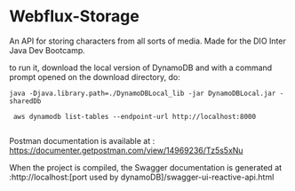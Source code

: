# Webflux-Storage

An API for storing characters from all sorts of media. Made for the DIO Inter Java Dev Bootcamp.

to run it, download the local version of DynamoDB and with a command prompt opened on the download directory, do:

```
java -Djava.library.path=./DynamoDBLocal_lib -jar DynamoDBLocal.jar -sharedDb
 
 aws dynamodb list-tables --endpoint-url http://localhost:8000
 
 ```
 
 Postman documentation is available at : https://documenter.getpostman.com/view/14969236/Tz5s5xNu
 
 
 When the project is compiled, the Swagger documentation is generated at :http://localhost:[port used by dynamoDB]/swagger-ui-reactive-api.html
 

